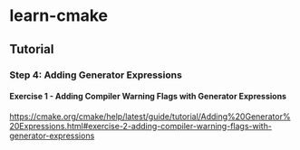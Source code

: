 # learn-cmake

## Tutorial

### Step 4: Adding Generator Expressions


#### Exercise 1 - Adding Compiler Warning Flags with Generator Expressions

https://cmake.org/cmake/help/latest/guide/tutorial/Adding%20Generator%20Expressions.html#exercise-2-adding-compiler-warning-flags-with-generator-expressions

